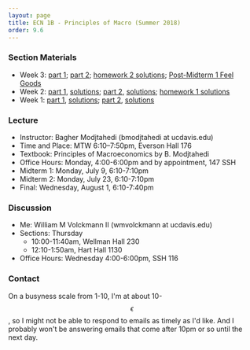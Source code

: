 ```yaml
---
layout: page
title: ECN 1B - Principles of Macro (Summer 2018)
order: 9.6
---
```


### Section Materials
* Week 3: [part 1](week3-part1.pdf); [part 2](week3-part2.pdf); [homework 2 solutions](homework2.pdf); [Post-Midterm 1 Feel Goods](https://www.youtube.com/watch?v=_reps5BBHTs )
* Week 2: [part 1](week2-part1.pdf), [solutions](week2-part1-ans.pdf); [part 2](week2-part2.pdf), [solutions](week2-part2-ans.pdf); [homework 1 solutions](homework1.pdf)
* Week 1: [part 1](week1-part1.pdf), [solutions](week1-part1-ans.pdf); [part 2](week1-part2.pdf), [solutions](week1-part2-ans.pdf)


### Lecture
* Instructor: Bagher Modjtahedi (bmodjtahedi at ucdavis.edu)
* Time and Place: MTW 6:10–7:50pm, Everson Hall 176
* Textbook: Principles of Macroeconomics by B. Modjtahedi
* Office Hours: Monday, 4:00-6:00pm and by appointment, 147 SSH
* Midterm 1: Monday, July 9, 6:10-7:10pm
* Midterm 2: Monday, July 23, 6:10-7:10pm
* Final: Wednesday, August 1, 6:10-7:40pm


### Discussion
* Me: William M Volckmann II (wmvolckmann at ucdavis.edu)
* Sections: Thursday
  * 10:00-11:40am, Wellman Hall 230
  * 12:10-1:50am, Hart Hall 1130
* Office Hours: Wednesday 4:00-6:00pm, SSH 116

[comment]: <Office Hours: Tuesday 12-2pm, 116 SSH>


### Contact
On a busyness scale from 1-10, I'm at about 10-$$\epsilon$$, so I might not be
 able to respond to emails as timely as I'd like. And I probably won't be
 answering emails that come after 10pm or so until the next day.
